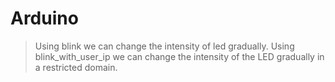 # Arduino
> Using blink we can change the intensity of led gradually.
> Using blink_with_user_ip we can change the intensity of the LED gradually in a restricted domain.